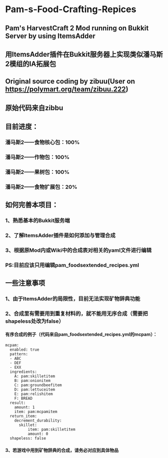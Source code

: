 # Pam-s-Food-Crafting-Repices
## Pam's HarvestCraft 2 Mod running on Bukkit Server by using ItemsAdder
## 用ItemsAdder插件在Bukkit服务器上实现类似潘马斯2模组的IA拓展包
## Original source coding by zibuu(User on https://polymart.org/team/zibuu.222)
## 原始代码来自zibbu
## 目前进度：
### 潘马斯2——食物核心包：100%
### 潘马斯2——作物包：100%
### 潘马斯2——果树包：100%
### 潘马斯2——食物扩展包：20%
## 如何完善本项目：
### 1、熟悉基本的Bukkit服务端 
### 2、了解ItemsAdder插件是如何添加与管理合成 
### 3、根据原Mod内或Wiki中的合成表对相关的yaml文件进行编辑
### PS:目前应该只用编辑pam_foodsextended_recipes.yml
## 一些注意事项
### 1、由于ItemsAdder的局限性，目前无法实现矿物辞典功能
### 2、合成里有需要用到重复材料的，就不能用无序合成（需要把shapeless处改为false）
#### 有序合成的例子（代码来自pam_foodsextended_recipes.yml的mcpam）：
    mcpam:
      enabled: true
      pattern:
      - ABC
      - DEF
      - EXX
      ingredients:
        A: pam:skilletitem
        B: pam:onionitem
        C: pam:groundbeefitem
        D: pam:lettuceitem
        E: pam:relishitem
        F: BREAD
      result:
        amount: 1
        item: pam:mcpamitem
      return_item:
        decrement_durability:
          skillet:
              item: pam:skilletitem
              amount: 0
      shapeless: false
  #### 3、若游戏中用到矿物辞典的合成，请务必对应到具体物品
